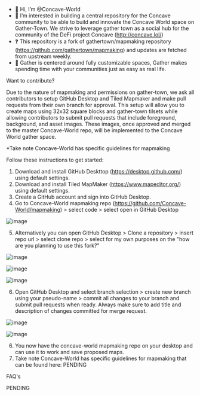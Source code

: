 - 👋 Hi, I’m @Concave-World
- 👀 I’m interested in building a central repository for the Concave community to be able to build and innovate the Concave World space on Gather-Town. We strive to leverage gather town as a social hub for the community of the DeFi project Concave (http://concave.lol/)
- ❓ This repository is a fork of gathertown/mapmaking repository (https://github.com/gathertown/mapmaking) and updates are fetched from upstream weekly.
- 🍯 Gather is centered around fully customizable spaces, Gather makes spending time with your communities just as easy as real life.

Want to contribute?

Due to the nature of mapmaking and permissions on gather-town, we ask all contributors to setup GitHub Desktop and Tiled Mapmaker and make pull requests from their own branch for approval. This setup will allow you to create maps using 32x32 square blocks and gather-town tilsets while allowing contributors to submit pull requests that include foreground, background, and asset images. These images, once approved and merged to the master Concave-World repo, will be implemented to the Concave World gather space.

*Take note Concave-World has specific guidelines for mapmaking

Follow these instructions to get started:
1. Download and install GitHub Deskttop (https://desktop.github.com/) using default settings.
2. Download and install Tiled MapMaker (https://www.mapeditor.org/) using default settings.
3. Create a GitHub account and sign into GitHub Desktop.
4. Go to Concave-World mapmaking repo (https://github.com/Concave-World/mapmaking) > select code > select open in GitHub Desktop

![image](https://user-images.githubusercontent.com/99355623/156031997-a59c28c2-6b9c-47c6-bde5-79e14dc99a7f.png)

5. Alternatively you can open GitHub Desktop > Clone a repository > insert repo url > select clone repo > select for my own purposes on the "how are you planning to use this fork?"

![image](https://user-images.githubusercontent.com/99355623/156032160-2d7cd680-1fd5-421c-9875-26c90a537a24.png)

![image](https://user-images.githubusercontent.com/99355623/156032294-1059e998-668d-4719-bb66-0c2e6f46574a.png)

![image](https://user-images.githubusercontent.com/99355623/156034952-80d37c1a-b9bd-413b-b5a4-b5190f7de9f8.png)

6. Open GitHub Desktop and select branch selection > create new branch using your pseudo-name > commit all changes to your branch and submit pull requests when ready. Always make sure to add title and description of changes committed for merge request.

![image](https://user-images.githubusercontent.com/99355623/156035254-d9e1d843-682a-4173-85d2-a50211a0cc5d.png)

![image](https://user-images.githubusercontent.com/99355623/156035847-5746ad19-9c86-47fb-bb4a-7987c09d735c.png)

6. You now have the concave-world mapmaking repo on your desktop and can use it to work and save proposed maps.
7. Take note Concave-World has specific guidelines for mapmaking that can be found here: PENDING

FAQ's

PENDING
